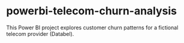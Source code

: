 # powerbi-telecom-churn-analysis
This Power BI project explores customer churn patterns for a fictional telecom provider (Databel). 

